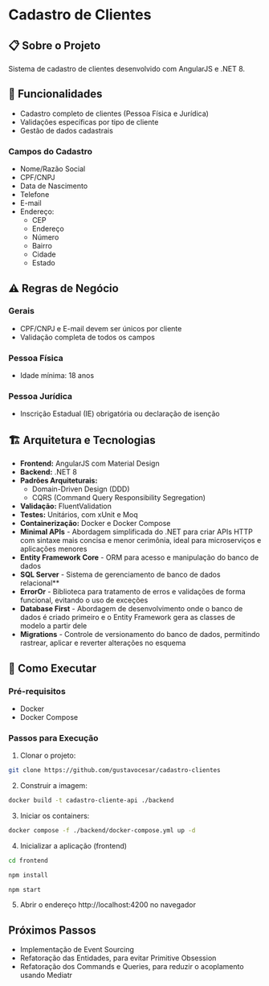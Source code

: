 # Cadastro de Clientes

## 📋 Sobre o Projeto
Sistema de cadastro de clientes desenvolvido com AngularJS e .NET 8.

## 🔧 Funcionalidades
- Cadastro completo de clientes (Pessoa Física e Jurídica)
- Validações específicas por tipo de cliente
- Gestão de dados cadastrais

### Campos do Cadastro
- Nome/Razão Social
- CPF/CNPJ
- Data de Nascimento
- Telefone
- E-mail
- Endereço:
  - CEP
  - Endereço
  - Número
  - Bairro
  - Cidade
  - Estado

## ⚠️ Regras de Negócio
### Gerais
- CPF/CNPJ e E-mail devem ser únicos por cliente
- Validação completa de todos os campos

### Pessoa Física
- Idade mínima: 18 anos

### Pessoa Jurídica
- Inscrição Estadual (IE) obrigatória ou declaração de isenção

## 🏗️ Arquitetura e Tecnologias
- **Frontend:** AngularJS com Material Design
- **Backend:** .NET 8
- **Padrões Arquiteturais:**
  - Domain-Driven Design (DDD)
  - CQRS (Command Query Responsibility Segregation)
- **Validação:** FluentValidation
- **Testes:** Unitários, com xUnit e Moq
- **Containerização:** Docker e Docker Compose
- **Minimal APIs** - Abordagem simplificada do .NET para criar APIs HTTP com sintaxe mais concisa e menor cerimônia, ideal para microserviços e aplicações menores
- **Entity Framework Core** - ORM para acesso e manipulação do banco de dados
- **SQL Server** - Sistema de gerenciamento de banco de dados relacional**
- **ErrorOr** - Biblioteca para tratamento de erros e validações de forma funcional, evitando o uso de exceções
- **Database First** - Abordagem de desenvolvimento onde o banco de dados é criado primeiro e o Entity Framework gera as classes de modelo a partir dele
- **Migrations** - Controle de versionamento do banco de dados, permitindo rastrear, aplicar e reverter alterações no esquema

## 🚀 Como Executar

### Pré-requisitos
- Docker
- Docker Compose

### Passos para Execução

1. Clonar o projeto:
```bash
git clone https://github.com/gustavocesar/cadastro-clientes
```

2. Construir a imagem:
```bash
docker build -t cadastro-cliente-api ./backend
```

3. Iniciar os containers:
```bash
docker compose -f ./backend/docker-compose.yml up -d
```

4. Inicializar a aplicação (frontend)
```bash
cd frontend

npm install

npm start
```

5. Abrir o endereço http://localhost:4200 no navegador

## Próximos Passos
 - Implementação de Event Sourcing
 - Refatoração das Entidades, para evitar Primitive Obsession
 - Refatoração dos Commands e Queries, para reduzir o acoplamento usando  Mediatr
